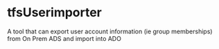 # tfsUserimporter
A tool that can export user account information (ie group memberships) from On Prem ADS and import into ADO

